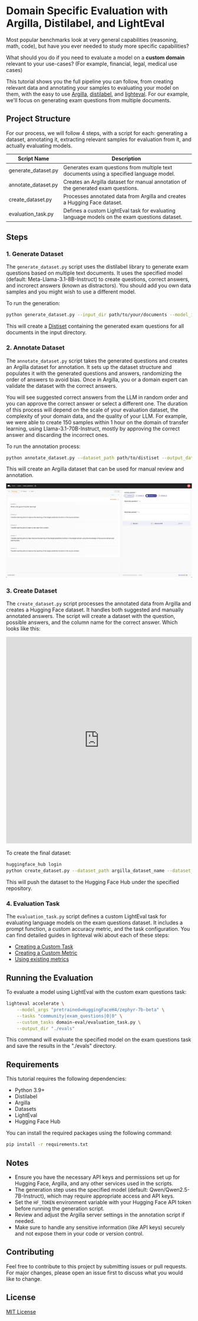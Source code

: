 # Domain Specific Evaluation with Argilla, Distilabel, and LightEval

Most popular benchmarks look at very general capabilities (reasoning, math, code), but have you ever needed to study more specific capabilities? 

What should you do if you need to evaluate a model on a **custom domain** relevant to your use-cases? (For example, financial, legal, medical use cases)  

This tutorial shows you the full pipeline you can follow, from creating relevant data and annotating your samples to evaluating your model on them, with the easy to use [Argilla](https://github.com/argilla-io/argilla), [distilabel](https://github.com/argilla-io/distilabel), and [lighteval](https://github.com/huggingface/lighteval). For our example, we'll focus on generating exam questions from multiple documents. 

## Project Structure

For our process, we will follow 4 steps, with a script for each: generating a dataset, annotating it, extracting relevant samples for evaluation from it, and actually evaluating models.

| Script Name | Description |
|-------------|-------------|
| generate_dataset.py | Generates exam questions from multiple text documents using a specified language model. |
| annotate_dataset.py | Creates an Argilla dataset for manual annotation of the generated exam questions. |
| create_dataset.py | Processes annotated data from Argilla and creates a Hugging Face dataset. |
| evaluation_task.py | Defines a custom LightEval task for evaluating language models on the exam questions dataset. |

## Steps

### 1. Generate Dataset

The `generate_dataset.py` script uses the distilabel library to generate exam questions based on multiple text documents. It uses the specified model (default: Meta-Llama-3.1-8B-Instruct) to create questions, correct answers, and incrorect answers (known as distractors). You should add you own data samples and you might wish to use a different model.

To run the generation:

```sh
python generate_dataset.py --input_dir path/to/your/documents --model_id your_model_id --output_path output_directory
```

This will create a [Distiset](https://distilabel.argilla.io/dev/sections/how_to_guides/advanced/distiset/) containing the generated exam questions for all documents in the input directory. 

### 2. Annotate Dataset

The `annotate_dataset.py` script takes the generated questions and creates an Argilla dataset for annotation. It sets up the dataset structure and populates it with the generated questions and answers, randomizing the order of answers to avoid bias. Once in Argilla, you or a domain expert can validate the dataset with the correct answers.

You will see suggested correct answers from the LLM in random order and you can approve the correct answer or select a different one. The duration of this process will depend on the scale of your evaluation dataset, the complexity of your domain data, and the quality of your LLM. For example, we were able to create 150 samples within 1 hour on the domain of transfer learning, using Llama-3.1-70B-Instruct, mostly by approving the correct answer and discarding the incorrect ones.

To run the annotation process:

```sh
python annotate_dataset.py --dataset_path path/to/distiset --output_dataset_name argilla_dataset_name
```

This will create an Argilla dataset that can be used for manual review and annotation.

![argilla_dataset](../images/domain_eval_argilla_view.png)

### 3. Create Dataset

The `create_dataset.py` script processes the annotated data from Argilla and creates a Hugging Face dataset. It handles both suggested and manually annotated answers. The script will create a dataset with the question, possible answers, and the column name for the correct answer. Which looks like this:

<html>
<iframe
  src="https://huggingface.co/datasets/burtenshaw/exam_questions/embed/viewer/default/train"
  frameborder="0"
  width="100%"
  height="560px"
></iframe>
</html>


To create the final dataset:

```sh
huggingface_hub login
python create_dataset.py --dataset_path argilla_dataset_name --dataset_repo_id your_hf_repo_id
```

This will push the dataset to the Hugging Face Hub under the specified repository.

### 4. Evaluation Task

The `evaluation_task.py` script defines a custom LightEval task for evaluating language models on the exam questions dataset. It includes a prompt function, a custom accuracy metric, and the task configuration. You can find detailed guides in lighteval wiki about each of these steps: 

- [Creating a Custom Task](https://github.com/huggingface/lighteval/wiki/Adding-a-Custom-Task)
- [Creating a Custom Metric](https://github.com/huggingface/lighteval/wiki/Adding-a-New-Metric)
- [Using existing metrics](https://github.com/huggingface/lighteval/wiki/Metric-List)

## Running the Evaluation

To evaluate a model using LightEval with the custom exam questions task:

```sh
lighteval accelerate \
    --model_args "pretrained=HuggingFaceH4/zephyr-7b-beta" \
    --tasks "community|exam_questions|0|0" \
    --custom_tasks domain-eval/evaluation_task.py \
    --output_dir "./evals"
```

This command will evaluate the specified model on the exam questions task and save the results in the "./evals" directory.

## Requirements

This tutorial requires the following dependencies:

- Python 3.9+
- Distilabel
- Argilla
- Datasets
- LightEval
- Hugging Face Hub

You can install the required packages using the following command:

```sh
pip install -r requirements.txt
```

## Notes

- Ensure you have the necessary API keys and permissions set up for Hugging Face, Argilla, and any other services used in the scripts.
- The generation step uses the specified model (default: Qwen/Qwen2.5-7B-Instruct), which may require appropriate access and API keys.
- Set the `HF_TOKEN` environment variable with your Hugging Face API token before running the generation script.
- Review and adjust the Argilla server settings in the annotation script if needed.
- Make sure to handle any sensitive information (like API keys) securely and not expose them in your code or version control.

## Contributing

Feel free to contribute to this project by submitting issues or pull requests. For major changes, please open an issue first to discuss what you would like to change.

## License

[MIT License](https://opensource.org/licenses/MIT)
